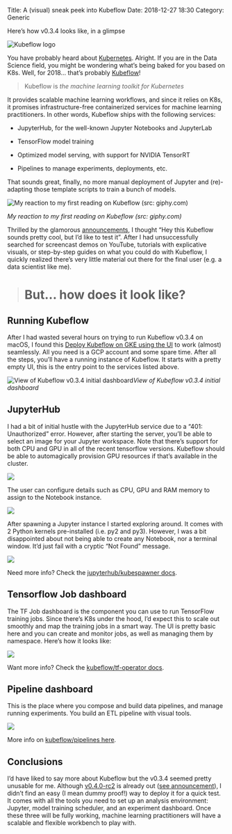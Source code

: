 Title: A (visual) sneak peek into Kubeflow
Date: 2018-12-27 18:30
Category: Generic



Here’s how v0.3.4 looks like, in a glimpse

![Kubeflow logo](https://miro.medium.com/proxy/1*KfCJV5Ts8qaTKgHq1yTcqQ.png)

You have probably heard about [Kubernetes](https://kubernetes.io/). Alright. If you are in the Data Science field, you might be wondering what’s being baked for you based on K8s. Well, for 2018… that’s probably [Kubeflow](https://www.kubeflow.org/)!
> Kubeflow is *the machine learning toolkit for Kubernetes*

It provides scalable machine learning workflows, and since it relies on K8s, it promises infrastructure-free containerized services for machine learning practitioners. In other words, Kubeflow ships with the following services:

* JupyterHub, for the well-known Jupyter Notebooks and JupyterLab

* TensorFlow model training

* Optimized model serving, with support for NVIDIA TensorRT

* Pipelines to manage experiments, deployments, etc.

That sounds great, finally, no more manual deployment of Jupyter and (re)-adapting those template scripts to train a bunch of models.

![My reaction to my first reading on Kubeflow (src: giphy.com)](https://cdn-images-1.medium.com/max/2000/0*bM_MiV_BE_uXoEP1)

*My reaction to my first reading on Kubeflow (src: giphy.com)*

Thrilled by the glamorous [announcements](https://medium.com/kubeflow/kubeflow-0-4-release-update-whats-coming-c55820e28915), I thought “Hey this Kubeflow sounds pretty cool, but I’d like to test it”. After I had unsuccessfully searched for screencast demos on YouTube, tutorials with explicative visuals, or step-by-step guides on what you could do with Kubeflow, I quickly realized there’s very little material out there for the final user (e.g. a data scientist like me).
> # But… how does it look like?

## Running Kubeflow

After I had wasted several hours on trying to run Kubeflow v0.3.4 on macOS, I found this [Deploy Kubeflow on GKE using the UI](https://www.kubeflow.org/docs/started/getting-started-gke/) to work (almost) seamlessly. All you need is a GCP account and some spare time. After all the steps, you’ll have a running instance of Kubeflow. It starts with a pretty empty UI, this is the entry point to the services listed above.

![View of Kubeflow v0.3.4 initial dashboard](https://cdn-images-1.medium.com/max/2650/1*VyDhM6zobiEliMX1wPlmFw.png)*View of Kubeflow v0.3.4 initial dashboard*

## JupyterHub

I had a bit of initial hustle with the JupyterHub service due to a “401: Unauthorized” error. However, after starting the server, you’ll be able to select an image for your Jupyter workspace. Note that there’s support for both CPU and GPU in all of the recent tensorflow versions. Kubeflow should be able to automagically provision GPU resources if that’s available in the cluster.

![](https://cdn-images-1.medium.com/max/2650/1*qZU-3B94hfBD3wrIXdRY_w.png)

The user can configure details such as CPU, GPU and RAM memory to assign to the Notebook instance.

![](https://cdn-images-1.medium.com/max/2000/1*aMUtX7kj7E1g0aH64ZkT1A.png)

After spawning a Jupyter instance I started exploring around. It comes with 2 Python kernels pre-installed (i.e. py2 and py3). However, I was a bit disappointed about not being able to create any Notebook, nor a terminal window. It’d just fail with a cryptic “Not Found” message.

![](https://cdn-images-1.medium.com/max/2650/1*SMVOTIQF1ZYuO0BKYVmqLA.png)

Need more info? Check the [jupyterhub/kubespawner docs](https://github.com/jupyterhub/kubespawner).

## Tensorflow Job dashboard

The TF Job dashboard is the component you can use to run TensorFlow training jobs. Since there’s K8s under the hood, I’d expect this to scale out smoothly and map the training jobs in a smart way. The UI is pretty basic here and you can create and monitor jobs, as well as managing them by namespace. Here’s how it looks like:

![](https://cdn-images-1.medium.com/max/2650/1*PWY_27oppG558n9jpcRTgg.png)

Want more info? Check the [kubeflow/tf-operator docs](https://github.com/kubeflow/tf-operator).

## Pipeline dashboard

This is the place where you compose and build data pipelines, and manage running experiments. You build an ETL pipeline with visual tools.

![](https://cdn-images-1.medium.com/max/2650/1*I00jHRPkpXqh8rMOCsI7fA.png)

More info on [kubeflow/pipelines here](https://github.com/kubeflow/pipelines).

## Conclusions

I’d have liked to say more about Kubeflow but the v0.3.4 seemed pretty unusable for me. Although [v0.4.0-rc2](https://github.com/kubeflow/kubeflow/releases) is already out ([see announcement](https://medium.com/kubeflow/kubeflow-0-4-release-update-whats-coming-c55820e28915)), I didn’t find an easy (I mean dummy proof!) way to deploy it for a quick test. It comes with all the tools you need to set up an analysis environment: Jupyter, model training scheduler, and an experiment dashboard. Once these three will be fully working, machine learning practitioners will have a scalable and flexible workbench to play with.